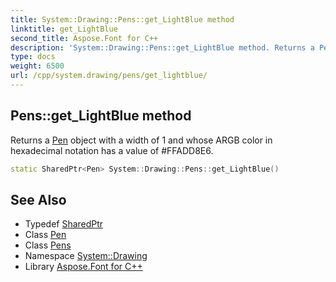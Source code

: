 ```yaml
---
title: System::Drawing::Pens::get_LightBlue method
linktitle: get_LightBlue
second_title: Aspose.Font for C++
description: 'System::Drawing::Pens::get_LightBlue method. Returns a Pen object with a width of 1 and whose ARGB color in hexadecimal notation has a value of #FFADD8E6 in C++.'
type: docs
weight: 6500
url: /cpp/system.drawing/pens/get_lightblue/
---
```

## Pens::get_LightBlue method


Returns a [Pen](../../pen/) object with a width of 1 and whose ARGB color in hexadecimal notation has a value of #FFADD8E6.

```cpp
static SharedPtr<Pen> System::Drawing::Pens::get_LightBlue()
```

## See Also

* Typedef [SharedPtr](../../../system/sharedptr/)
* Class [Pen](../../pen/)
* Class [Pens](../)
* Namespace [System::Drawing](../../)
* Library [Aspose.Font for C++](../../../)
